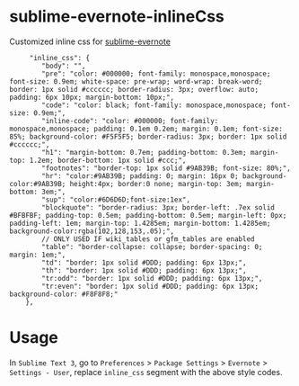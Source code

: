 # sublime-evernote-inlineCss

Customized inline css for [sublime-evernote](https://github.com/bordaigorl/sublime-evernote)

```
     "inline_css": {
        "body": "",
        "pre": "color: #000000; font-family: monospace,monospace; font-size: 0.9em; white-space: pre-wrap; word-wrap: break-word; border: 1px solid #cccccc; border-radius: 3px; overflow: auto; padding: 6px 10px; margin-bottom: 10px;",
        "code": "color: black; font-family: monospace,monospace; font-size: 0.9em;",
        "inline-code": "color: #000000; font-family: monospace,monospace; padding: 0.1em 0.2em; margin: 0.1em; font-size: 85%; background-color: #F5F5F5; border-radius: 3px; border: 1px solid #cccccc;",
        "h1": "margin-bottom: 0.7em; padding-bottom: 0.3em; margin-top: 1.2em; border-bottom: 1px solid #ccc;",
        "footnotes": "border-top: 1px solid #9AB39B; font-size: 80%;",
        "hr": "color:#9AB39B; padding: 0; margin: 16px 0; background-color:#9AB39B; height:4px; border:0 none; margin-top: 3em; margin-bottom: 3em;",
        "sup": "color:#6D6D6D;font-size:1ex",
        "blockquote": "border-radius: 3px; border-left: .7ex solid #BFBFBF; padding-top: 0.5em; padding-bottom: 0.5em; margin-left: 0px; padding-left: 1em; margin-top: 1.4285em; margin-bottom: 1.4285em; background-color:rgba(102,128,153,.05);",
        // ONLY USED IF wiki_tables or gfm_tables are enabled
        "table": "border-collapse: collapse; border-spacing: 0; margin: 1em;",
        "td": "border: 1px solid #DDD; padding: 6px 13px;",
        "th": "border: 1px solid #DDD; padding: 6px 13px;",
        "tr:odd": "border: 1px solid #DDD; padding: 6px 13px;",
        "tr:even": "border: 1px solid #DDD; padding: 6px 13px; background-color: #F8F8F8;"
    },
```

# Usage

In `Sublime Text 3`, go to `Preferences` > `Package Settings` > `Evernote` > `Settings - User`, replace `inline_css` segment with the above style codes.

